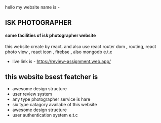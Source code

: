 hello my website name is -
##  ISK PHOTOGRAPHER 
#### some facilities of isk photographer website
this website create by react. and also use react router dom ,  routing, react photo view , react icon , firebse  , also mongodb e.t.c
 * live link is - https://review-assignment.web.app/
## this website bsest featcher is 
* awesome design structure
* user review system 
* any type photographer service is hare
* six type catagory availabe of this website
* awesome design structure
* user authentication system e.t.c